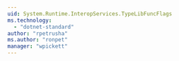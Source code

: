 ```yaml
---
uid: System.Runtime.InteropServices.TypeLibFuncFlags
ms.technology: 
  - "dotnet-standard"
author: "rpetrusha"
ms.author: "ronpet"
manager: "wpickett"
---
```

